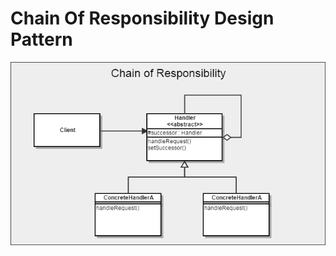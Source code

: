 # Chain Of Responsibility Design Pattern

![Chain Of Responsibility UML Diagram](https://github.com/deepaksama/Images/blob/master/DesignPatterns/chain_of_responsibility.png)  